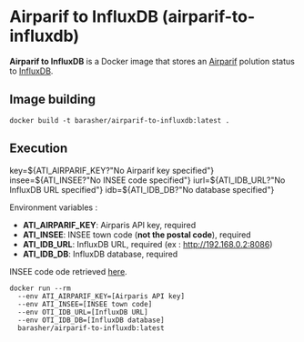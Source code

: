 # Airparif to InfluxDB (airparif-to-influxdb)

**Airparif to InfluxDB** is a Docker image that stores an [Airparif](https://www.airparif.asso.fr/) polution status to [InfluxDB](https://docs.influxdata.com/influxdb/).

## Image building
 
```
docker build -t barasher/airparif-to-influxdb:latest .
```

## Execution

key=${ATI_AIRPARIF_KEY?"No Airparif key specified"}
insee=${ATI_INSEE?"No INSEE code specified"}
iurl=${ATI_IDB_URL?"No InfluxDB URL specified"}
idb=${ATI_IDB_DB?"No database specified"}

Environment variables :
- **ATI_AIRPARIF_KEY**: Airparis API key, required
- **ATI_INSEE**: INSEE town code (**not the postal code**), required
- **ATI_IDB_URL**: InfluxDB URL, required (ex : http://192.168.0.2:8086)
- **ATI_IDB_DB**: InfluxDB database, required

INSEE code ode retrieved [here](https://www.insee.fr/fr/information/4316069).

```
docker run --rm
  --env ATI_AIRPARIF_KEY=[Airparis API key]
  --env ATI_INSEE=[INSEE town code]
  --env OTI_IDB_URL=[InfluxDB URL]
  --env OTI_IDB_DB=[InfluxDB database]
  barasher/airparif-to-influxdb:latest
```
